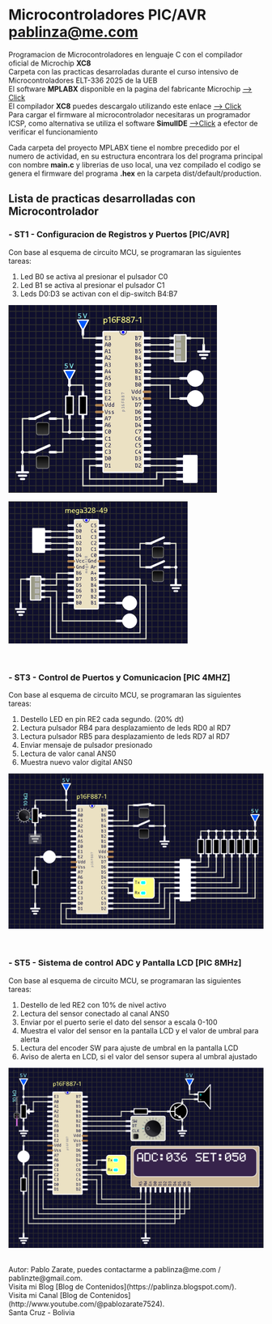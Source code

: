 # Microcontroladores PIC/AVR pablinza@me.com
Programacion de Microcontroladores en lenguaje C con el compilador oficial de Microchip __XC8__ <br />
Carpeta con las practicas desarroladas durante el curso intensivo de Microcontroladores ELT-336 2025 de la UEB <br />
El software __MPLABX__ disponible en la pagina del fabricante Microchip [ --> Click](https://ww1.microchip.com/downloads/aemDocuments/documents/DEV/ProductDocuments/SoftwareTools/MPLABX-v6.20-windows-installer.exe?authuser=0) <br />
El compilador __XC8__ puedes descargalo utilizando este enlace [ --> Click](https://ww1.microchip.com/downloads/aemDocuments/documents/DEV/ProductDocuments/SoftwareTools/xc8-v2.50-full-install-windows-x64-installer.exe?authuser=0) <br />
Para cargar el firmware al microcontrolador necesitaras un programador ICSP, como alternativa se utiliza el software __SimulIDE__ [ -->Click](https://simulide.com/p/) a efector de verificar el funcionamiento <br />

Cada carpeta del proyecto MPLABX tiene el nombre precedido por el numero de actividad, en su estructura encontrara los del programa principal con nombre __main.c__ y librerias de uso local, una vez compilado el codigo se genera el firmware del programa __.hex__ en la carpeta dist/default/production. <br />

## Lista de practicas desarrolladas con Microcontrolador
### - ST1 - Configuracion de Registros y Puertos [PIC/AVR]
Con base al esquema de circuito MCU, se programaran las siguientes tareas: <br />
1. Led B0 se activa al presionar el pulsador C0 
2. Led B1 se activa al presionar el pulsador C1
3. Leds D0:D3 se activan con el dip-switch B4:B7
<p align="left">
  <img src="/images/st1_p887.png"></img>
</p>
<p align="left">
  <img src="/images/st1_m328.png"></img>
</p>
<br />

### - ST3 - Control de Puertos y Comunicacion [PIC 4MHZ]
Con base al esquema de circuito MCU, se programaran las siguientes tareas: <br />
1. Destello LED en pin RE2 cada segundo. (20% dt)
2. Lectura pulsador RB4 para desplazamiento de leds RD0 al RD7
3. Lectura pulsador RB5 para desplazamiento de leds RD7 al RD7
4. Enviar mensaje de pulsador presionado
5. Lectura de valor canal ANS0
6. Muestra nuevo valor digital ANS0
<p align="left">
  <img src="/images/st3_p887.png"></img>
</p>
<br />

### - ST5 - Sistema de control ADC y Pantalla LCD [PIC 8MHz]
Con base al esquema de circuito MCU, se programaran las siguientes tareas: <br />
1. Destello de led RE2 con 10% de nivel activo
2. Lectura del sensor conectado al canal ANS0 
3. Enviar por el puerto serie el dato del sensor a escala 0-100 
4. Muestra el valor del sensor en la pantalla LCD y el valor de umbral para alerta 
5. Lectura del encoder SW para ajuste de umbral en la pantalla LCD 
6. Aviso de alerta en LCD, si el valor del sensor supera al umbral ajustado
<p align="left">
  <img src="/images/st5_p887.png"></img>
</p>

<br />
Autor: Pablo Zarate, puedes contactarme a pablinza@me.com / pablinzte@gmail.com.  <br />
Visita mi Blog  [Blog de Contenidos](https://pablinza.blogspot.com/). <br />
Visita mi Canal [Blog de Contenidos](http://www.youtube.com/@pablozarate7524). <br />
Santa Cruz - Bolivia 
<br clear="left"/>

